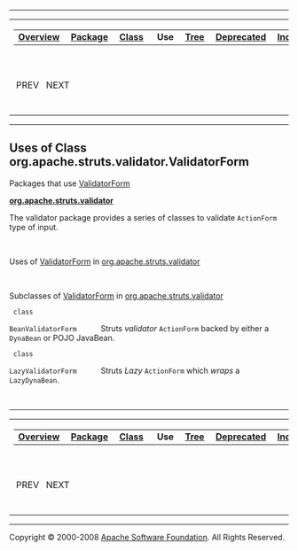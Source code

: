 ------------------------------------------------------------------------

<span id="navbar_top"></span> [](#skip-navbar_top "Skip navigation links")

<table>
<colgroup>
<col width="50%" />
<col width="50%" />
</colgroup>
<tbody>
<tr class="odd">
<td align="left"><span id="navbar_top_firstrow"></span>
<table>
<tbody>
<tr class="odd">
<td align="left"><a href="../../../../../overview-summary.html.md"><strong>Overview</strong></a> </td>
<td align="left"><a href="../package-summary.html.md"><strong>Package</strong></a> </td>
<td align="left"><a href="../../../../../org/apache/struts/validator/ValidatorForm.html.md" title="class in org.apache.struts.validator"><strong>Class</strong></a> </td>
<td align="left"> <strong>Use</strong> </td>
<td align="left"><a href="../package-tree.html.md"><strong>Tree</strong></a> </td>
<td align="left"><a href="../../../../../deprecated-list.html.md"><strong>Deprecated</strong></a> </td>
<td align="left"><a href="../../../../../index-all.html.md"><strong>Index</strong></a> </td>
<td align="left"><a href="../../../../../help-doc.html.md"><strong>Help</strong></a> </td>
</tr>
</tbody>
</table></td>
<td align="left"></td>
</tr>
<tr class="even">
<td align="left"> PREV   NEXT</td>
<td align="left"><a href="../../../../../index.html.md?org/apache/struts/validator//class-useValidatorForm.html"><strong>FRAMES</strong></a>    <a href="ValidatorForm.html"><strong>NO FRAMES</strong></a>    
<a href="../../../../../allclasses-noframe.html.md"><strong>All Classes</strong></a></td>
</tr>
</tbody>
</table>

<span id="skip-navbar_top"></span>

------------------------------------------------------------------------

**Uses of Class
 org.apache.struts.validator.ValidatorForm**
--------------------------------------------

Packages that use [ValidatorForm](../../../../../org/apache/struts/validator/ValidatorForm.html.md "class in org.apache.struts.validator")

[**org.apache.struts.validator**](#org.apache.struts.validator)

The validator package provides a series of classes to validate `ActionForm` type of input. 

 

<span id="org.apache.struts.validator"></span>

Uses of [ValidatorForm](../../../../../org/apache/struts/validator/ValidatorForm.html.md "class in org.apache.struts.validator") in [org.apache.struts.validator](../../../../../org/apache/struts/validator/package-summary.html)

 

Subclasses of [ValidatorForm](../../../../../org/apache/struts/validator/ValidatorForm.html.md "class in org.apache.struts.validator") in [org.apache.struts.validator](../../../../../org/apache/struts/validator/package-summary.html)

` class`

`BeanValidatorForm`
           Struts *validator* `ActionForm` backed by either a `DynaBean` or POJO JavaBean.

` class`

`LazyValidatorForm`
           Struts *Lazy* `ActionForm` which *wraps* a `LazyDynaBean`.

 

------------------------------------------------------------------------

<span id="navbar_bottom"></span> [](#skip-navbar_bottom "Skip navigation links")

<table>
<colgroup>
<col width="50%" />
<col width="50%" />
</colgroup>
<tbody>
<tr class="odd">
<td align="left"><span id="navbar_bottom_firstrow"></span>
<table>
<tbody>
<tr class="odd">
<td align="left"><a href="../../../../../overview-summary.html.md"><strong>Overview</strong></a> </td>
<td align="left"><a href="../package-summary.html.md"><strong>Package</strong></a> </td>
<td align="left"><a href="../../../../../org/apache/struts/validator/ValidatorForm.html.md" title="class in org.apache.struts.validator"><strong>Class</strong></a> </td>
<td align="left"> <strong>Use</strong> </td>
<td align="left"><a href="../package-tree.html.md"><strong>Tree</strong></a> </td>
<td align="left"><a href="../../../../../deprecated-list.html.md"><strong>Deprecated</strong></a> </td>
<td align="left"><a href="../../../../../index-all.html.md"><strong>Index</strong></a> </td>
<td align="left"><a href="../../../../../help-doc.html.md"><strong>Help</strong></a> </td>
</tr>
</tbody>
</table></td>
<td align="left"></td>
</tr>
<tr class="even">
<td align="left"> PREV   NEXT</td>
<td align="left"><a href="../../../../../index.html.md?org/apache/struts/validator//class-useValidatorForm.html"><strong>FRAMES</strong></a>    <a href="ValidatorForm.html"><strong>NO FRAMES</strong></a>    
<a href="../../../../../allclasses-noframe.html.md"><strong>All Classes</strong></a></td>
</tr>
</tbody>
</table>

<span id="skip-navbar_bottom"></span>

------------------------------------------------------------------------

Copyright © 2000-2008 [Apache Software Foundation](http://www.apache.org/). All Rights Reserved.
